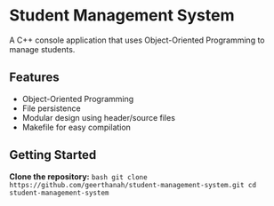 #  Student Management System

A C++ console application that uses Object-Oriented Programming to manage students.

## Features

- Object-Oriented Programming
- File persistence
- Modular design using header/source files
- Makefile for easy compilation

##  Getting Started

 **Clone the repository:**
    ```bash
    git clone https://github.com/geerthanah/student-management-system.git
    cd student-management-system
    ```

